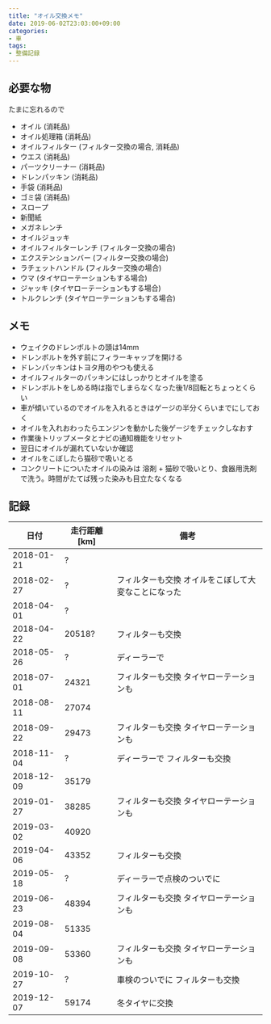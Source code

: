 ```yaml
---
title: "オイル交換メモ"
date: 2019-06-02T23:03:00+09:00
categories:
- 車
tags:
- 整備記録
---
```


## 必要な物
たまに忘れるので

* オイル (消耗品)
* オイル処理箱 (消耗品)
* オイルフィルター (フィルター交換の場合, 消耗品)
* ウエス (消耗品)
* パーツクリーナー (消耗品)
* ドレンパッキン (消耗品)
* 手袋 (消耗品)
* ゴミ袋 (消耗品)
* スロープ
* 新聞紙
* メガネレンチ
* オイルジョッキ
* オイルフィルターレンチ (フィルター交換の場合)
* エクステンションバー (フィルター交換の場合)
* ラチェットハンドル (フィルター交換の場合)
* ウマ (タイヤローテーションもする場合)
* ジャッキ (タイヤローテーションもする場合)
* トルクレンチ (タイヤローテーションもする場合)

<!--more-->

## メモ
* ウェイクのドレンボルトの頭は14mm
* ドレンボルトを外す前にフィラーキャップを開ける
* ドレンパッキンはトヨタ用のやつも使える
* オイルフィルターのパッキンにはしっかりとオイルを塗る
* ドレンボルトをしめる時は指でしまらなくなった後1/8回転とちょっとくらい
* 車が傾いているのでオイルを入れるときはゲージの半分くらいまでにしておく
* オイルを入れおわったらエンジンを動かした後ゲージをチェックしなおす
* 作業後トリップメータとナビの通知機能をリセット
* 翌日にオイルが漏れていないか確認
* オイルをこぼしたら猫砂で吸いとる
* コンクリートについたオイルの染みは 溶剤 + 猫砂で吸いとり、食器用洗剤で洗う。時間がたてば残った染みも目立たなくなる


## 記録
| 日付       | 走行距離[km] | 備考                                                |
| ---------- | ------------ | --------------------------------------------------- |
| 2018-01-21 | ?            |                                                     |
| 2018-02-27 | ?            | フィルターも交換 オイルをこぼして大変なことになった |
| 2018-04-01 | ?            |                                                     |
| 2018-04-22 | 20518?       | フィルターも交換                                    |
| 2018-05-26 | ?            | ディーラーで                                        |
| 2018-07-01 | 24321        | フィルターも交換 タイヤローテーションも             |
| 2018-08-11 | 27074        |                                                     |
| 2018-09-22 | 29473        | フィルターも交換 タイヤローテーションも             |
| 2018-11-04 | ?            | ディーラーで フィルターも交換                       |
| 2018-12-09 | 35179        |                                                     |
| 2019-01-27 | 38285        | フィルターも交換 タイヤローテーションも             |
| 2019-03-02 | 40920        |                                                     |
| 2019-04-06 | 43352        | フィルターも交換                                    |
| 2019-05-18 | ?            | ディーラーで点検のついでに                          |
| 2019-06-23 | 48394        | フィルターも交換 タイヤローテーションも             |
| 2019-08-04 | 51335        |                                                     |
| 2019-09-08 | 53360        | フィルターも交換 タイヤローテーションも             |
| 2019-10-27 | ?            | 車検のついでに フィルターも交換                     |
| 2019-12-07 | 59174        | 冬タイヤに交換                                      |
